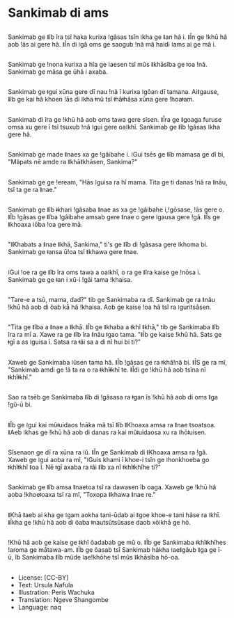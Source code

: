 # Sankimab di ams

##
Sankimab ge ǁîb îra tsî haka kurixa ǃgâsas tsîn ǀkha ge ǁan hâ i. ǁÎn ge ǃkhū hâ aob ǃās ai gere hâ. ǁÎn di ǀgâ oms ge saogub ǃnâ mâ haidi ǀams ai ge mâ i.

##
Sankimab ge ǃnona kurixa a hîa ge ǀaesen tsî mûs ǁkhāsîba ge ǂoa ǃnâ. Sankimab ge māsa ge ūhâ i axaba.

##
Sankimab ge ǂgui xūna gere dī nau ǃnâ î kurixa ǀgôan dī tamana. Aiǁgause, ǁîb ge kai hâ khoen ǃās di ǀkha ǂnû tsî ǂhâǂhâsa xūna gere ǃhoaǂam.

##
Sankimab di îra ge ǃkhū hâ aob oms tawa gere sîsen. ǁÎra ge ǁgoaga furuse omsa xu gere ī tsî tsuxub ǃnâ ǀgui gere oaǀkhī. Sankimab ge ǁîb ǃgâsas ǀkha gere hâ.

##
Sankimab ge made ǁnaes xa ge ǃgâibahe i. ǀGui tsēs ge ǁîb mamasa ge dî bi, "Mâpats nē amde ra ǁkhāǁkhāsen, Sankima?"

##
Sankimab ge ge ǃeream, "Hās ǀguisa ra hî mama. Tita ge ti danas ǃnâ ra ǁnâu, tsî ta ge ra ǁnae."

##
Sankimab ge ǁîb ǂkhari ǃgâsaba ǁnae as xa ge ǃgâibahe i,ǃgōsase, ǃās gere o. ǁÎb ǃgâsas ge ǁîba ǃgâibahe amsab gere ǁnae o gere ǀgausa gere ǃgâ. ǁÎs ge ǁkhoaxa ǀōba ǃoa gere ǂnā.

##
"ǁKhabats a ǁnae ǁkhā, Sankima," ti's ge ǁîb di ǃgâsasa gere ǀkhoma bi. Sankimab ge ǂansa ūǃoa tsî ǁkhawa gere ǁnae.

##
ǀGui ǃoe ra ge ǁîb îra oms tawa a oaǀkhī, o ra ge ǁîra kaise ge ǃnōsa i. Sankimab ge ge ǂan i xū-i ǃgâi tama ǃkhaisa.

##
"Tare-e a tsū, mama, dad?" tib ge Sankimaba ra dî. Sankimab ge ra ǁnâu ǃkhū hâ aob di ôab kā hâ ǃkhaisa. Aob ge kaise ǃoa hâ tsî ra ǀguritsâsen.

##
"Tita ge ǁîba a ǁnae a ǁkhā. ǁÎb ge ǁkhaba a ǂkhî ǁkhā," tib ge Sankimaba ǁîb îra ra mî a. Xawe ra ge ǁîb îra ǁnâu ǂgao tama. "ǁÎb ge kaise ǃkhū hâ. Sats ge ǂgī a as ǀguisa ī. Satsa ra ǂâi sa a di nî hui bi ti?"

##
Xaweb ge Sankimaba ǀûsen tama hâ. ǁÎb ǃgâsas ge ra ǂkhâǃnâ bi. ǁÎS ge ra mî, "Sankimab amdi ge ǃâ ta ra o ra ǂkhîǂkhî te. ǁÎdi ge ǃkhū hâ aob tsîna nî ǂkhîǂkhî."

##
Sao ra tsēb ge Sankimaba ǁîb di ǃgâsasa ra ǂgan îs ǃkhū hâ aob di oms ǁga ǃgû-ū bi.

##
ǁÎb ge ǀgui kai mûǂuidaos ǃnāka mâ tsî ǁîb ǁKhoaxa amsa ra ǁnae tsoatsoa. ǁAeb ǀkhas ge ǃkhū hâ aob di danas ra kai mûǂuidaosa xu ra ǀhōǂuisen.

##
Sîsenaon ge dī ra xūna ra ǀû. ǁÎn ge Sankimab di ǁKhoaxa amsa ra ǃgâ. Xaweb ge ǀgui aoba ra mî, "ǀGuis khami ī khoe-i tsîn ge ǀhonkhoeba go ǂkhîǂkhî ǁoa î. Nē ǂgī axaba ra ǂâi ǁîb xa nî ǂkhîǂkhîhe ti?"

##
Sankimab ge ǁîb amsa ǁnaetoa tsî ra dawasen îb oaga. Xaweb ge ǃkhū hâ aoba ǃkhoeǂoaxa tsî ra mî, "Toxopa ǁkhawa ǁnae re."

##
ǁKhā ǁaeb ai kha ge ǀgam aokha tani-ūdab ai ǁgoe khoe-e tani hâse ra ǀkhī. ǁÎkha ge ǃkhū hâ aob di ôaba ǂnautsûtsûsase daob xōǀkhā ge hō.

##
ǃKhū hâ aob ge kaise ge ǂkhî ôadabab ge mû o. ǁÎb ge Sankimaba ǂkhîǂkhîhes ǃaroma ge mātawa-am. ǁÎb ge ôasab tsî Sankimab hâkha ǀaeǁgâub ǁga ge ī-ū, îb Sankimaba ǁîb mûde ǀaeǃkhōhe tsî mûs ǁkhāsîba hō-oa.

##
* License: [CC-BY]
* Text: Ursula Nafula
* Illustration: Peris Wachuka
* Translation: Ngeve Shangombe
* Language: naq
